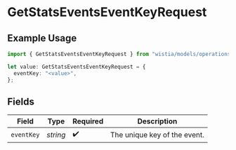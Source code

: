 # GetStatsEventsEventKeyRequest

## Example Usage

```typescript
import { GetStatsEventsEventKeyRequest } from "wistia/models/operations";

let value: GetStatsEventsEventKeyRequest = {
  eventKey: "<value>",
};
```

## Fields

| Field                        | Type                         | Required                     | Description                  |
| ---------------------------- | ---------------------------- | ---------------------------- | ---------------------------- |
| `eventKey`                   | *string*                     | :heavy_check_mark:           | The unique key of the event. |
